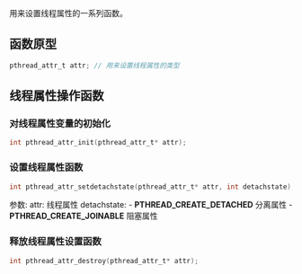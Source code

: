 用来设置线程属性的一系列函数。
## 函数原型
```c
pthread_attr_t attr; // 用来设置线程属性的类型
```
## 线程属性操作函数
### 对线程属性变量的初始化
```c
int pthread_attr_init(pthread_attr_t* attr);
```
### 设置线程属性函数
```c
int pthread_attr_setdetachstate(pthread_attr_t* attr, int detachstate);
```
参数:
attr: 线程属性
detachstate:
	- **PTHREAD_CREATE_DETACHED** 分离属性
	- **PTHREAD_CREATE_JOINABLE** 阻塞属性

### 释放线程属性设置函数
```c
int pthread_attr_destroy(pthread_attr_t* attr);
```